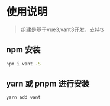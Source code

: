 # 使用说明
 > 组建是基于vue3,vant3开发，支持ts

## npm 安装

```sh
npm i vant -S
```

## yarn 或 pnpm 进行安装

```sh
yarn add vant
```

